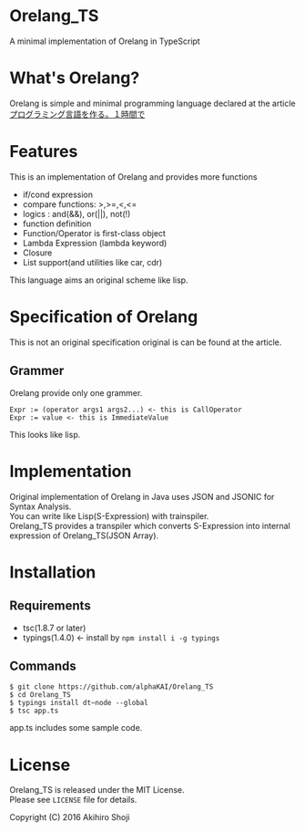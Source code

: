 # Orelang\_TS
A minimal implementation of Orelang in TypeScript

# What's Orelang?
Orelang is simple and minimal programming language declared at the article[プログラミング言語を作る。１時間で](http://qiita.com/shuetsu@github/items/ac21e597265d6bb906dc)  

# Features
This is an implementation of Orelang and provides more functions

* if/cond expression
* compare functions: >,>=,<,<=
* logics : and(&&), or(||), not(!)
* function definition
* Function/Operator is first-class object
* Lambda Expression (lambda keyword)
* Closure
* List support(and utilities like car, cdr)
  
This language aims an original scheme like lisp.  

# Specification of Orelang
This is not an original specification original is can be found at the article.  

## Grammer
Orelang provide only one grammer.

`Expr := (operator args1 args2...) <- this is CallOperator`  
`Expr := value <- this is ImmediateValue`

This looks like lisp.  


# Implementation
Original implementation of Orelang in Java uses JSON and JSONIC for Syntax Analysis.  
You can write like Lisp(S-Expression) with trainspiler.  
Orelang\_TS provides a transpiler which converts S-Expression into internal expression of Orelang\_TS(JSON Array).  


# Installation
## Requirements

- tsc(1.8.7 or later)
- typings(1.4.0) <- install by `npm install i -g typings`

## Commands

```zsh:
$ git clone https://github.com/alphaKAI/Orelang_TS
$ cd Orelang_TS
$ typings install dt~node --global
$ tsc app.ts
```

app.ts includes some sample code.  


# License
Orelang\_TS is released under the MIT License.  
Please see `LICENSE` file for details.  

Copyright (C) 2016 Akihiro Shoji
